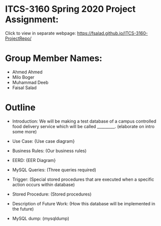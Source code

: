 # ITCS-3160 Spring 2020 Project Assignment:

Click to view in separate webpage:
https://fsalad.github.io/ITCS-3160-ProjectRepo/

# Group Member Names:
- Ahmed Ahmed
- Milo Boger
- Muhammad Deeb
- Faisal Salad

# Outline
- Introduction:
  We will be making a test database of a campus controlled food delivery service which will be called _________. (elaborate on intro some more)

- Use Case:
  {Use case diagram}
  
- Business Rules:
  (Our business rules)
  
- EERD:
  {EER Diagram}
  
- MySQL Queries:
  (Three queries required)
  
- Trigger:
  (Special stored procedures that are executed when a specific action occurs within database)
  
- Stored Procedure:
  (Stored procedures)
  
- Description of Future Work:
  (How this database will be implemented in the future)
  
- MySQL dump:
  (mysqldump)
